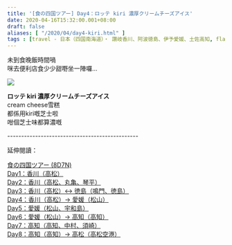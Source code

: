 ```yaml
---
title: '[食の四国ツアー] Day4：ロッテ kiri 濃厚クリームチーズアイス'
date: 2020-04-16T15:32:00.001+08:00
draft: false
aliases: [ "/2020/04/day4-kiri.html" ]
tags : [travel - 日本（四国南海道）・ 讚岐香川、阿波徳島、伊予愛媛、土佐高知, flavor - 螞蟻族]
---
```


未到食晚飯時間喎  
咪去便利店食少少甜嘢坐一陣囉...  

![](/images/shikoku4f.jpg)

**ロッテ kiri 濃厚クリームチーズアイス**  
cream cheese雪糕  
都係用kiri嘅芝士啦  
咁個芝士味都算濃嘅  
  
  
\-----------------------------------------------  
  

延伸閱讀：

[食の四国ツアー (8D7N)](https://www.hidie.net/2020/05/8d7n.html)  
[Day1：香川（高松）](https://www.hidie.net/2017/08/day1.html)  
[Day2：香川（高松、丸亀、琴平）](https://www.hidie.net/2017/08/day2.html)  
[Day3：香川（高松）↔ 徳島（鳴門、徳島）](https://www.hidie.net/2017/08/day3.html)  
[Day4：香川（高松）→ 愛媛（松山）](https://www.hidie.net/2017/08/day4.html)  
[Day5：愛媛（松山、宇和島）](https://www.hidie.net/2017/08/day5.html)  
[Day6：愛媛（松山）→ 高知（高知）](https://www.hidie.net/2017/08/day6.html)  
[Day7：高知（高知、中村、須崎）](https://www.hidie.net/2017/08/day7.html)  
[Day8：高知（高知）→ 高松（高松空港）](https://www.hidie.net/2017/08/day8.html)